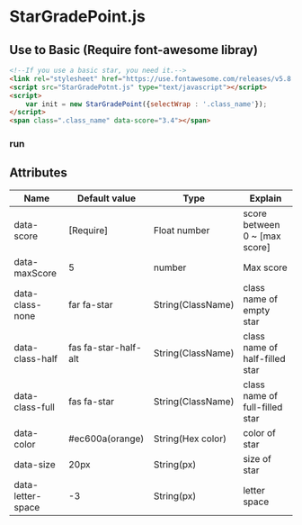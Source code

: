 # StarGradePoint.js


## Use to Basic (Require font-awesome libray)
```html
<!--If you use a basic star, you need it.-->
<link rel="stylesheet" href="https://use.fontawesome.com/releases/v5.8.2/css/all.css" integrity="sha384-oS3vJWv+0UjzBfQzYUhtDYW+Pj2yciDJxpsK1OYPAYjqT085Qq/1cq5FLXAZQ7Ay" crossorigin="anonymous">
<script src="StarGradePotnt.js" type="text/javascript"></script>
<script>
    var init = new StarGradePoint({selectWrap : '.class_name'});
</script>
<span class=".class_name" data-score="3.4"></span>
```
### run


## Attributes
|Name|Default value|Type|Explain|
| ---- | ---- | ---- | ---- |
|data-score|[Require]|Float number|score between 0 ~ [max score]|
|data-maxScore|5|number|Max score|
|data-class-none|far fa-star|String(ClassName)|class name of empty star|
|data-class-half|fas fa-star-half-alt|String(ClassName)|class name of half-filled star|
|data-class-full|fas fa-star|String(ClassName)|class name of full-filled star|
|data-color|#ec600a(orange)|String(Hex color)|color of star|
|data-size|20px|String(px)|size of star|
|data-letter-space|-3|String(px)|letter space|star spacing|
